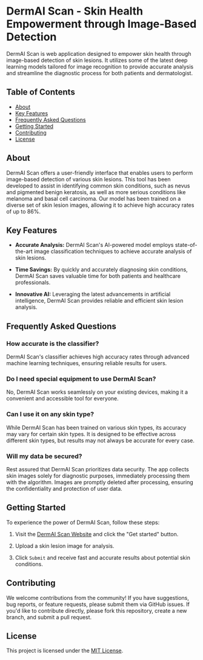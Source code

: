 # DermAI Scan - Skin Health Empowerment through Image-Based Detection

DermAI Scan is web application designed to empower skin health through image-based detection of skin lesions. It utilizes some of the latest deep learning models tailored for image recognition to provide accurate analysis and streamline the diagnostic process for both patients and dermatologist.

## Table of Contents

- [About](#about)
- [Key Features](#key-features)
- [Frequently Asked Questions](#frequently-asked-questions)
- [Getting Started](#getting-started)
- [Contributing](#contributing)
- [License](#license)

## About

DermAI Scan offers a user-friendly interface that enables users to perform image-based detection of various skin lesions. This tool has been developed to assist in identifying common skin conditions, such as nevus and pigmented benign keratosis, as well as more serious conditions like melanoma and basal cell carcinoma. Our model has been trained on a diverse set of skin lesion images, allowing it to achieve high accuracy rates of up to 86%.

## Key Features

- **Accurate Analysis:** DermAI Scan's AI-powered model employs state-of-the-art image classification techniques to achieve accurate analysis of skin lesions.

- **Time Savings:** By quickly and accurately diagnosing skin conditions, DermAI Scan saves valuable time for both patients and healthcare professionals.

- **Innovative AI:** Leveraging the latest advancements in artificial intelligence, DermAI Scan provides reliable and efficient skin lesion analysis.

## Frequently Asked Questions

### How accurate is the classifier?

DermAI Scan's classifier achieves high accuracy rates through advanced machine learning techniques, ensuring reliable results for users.

### Do I need special equipment to use DermAI Scan?

No, DermAI Scan works seamlessly on your existing devices, making it a convenient and accessible tool for everyone.

### Can I use it on any skin type?

While DermAI Scan has been trained on various skin types, its accuracy may vary for certain skin types. It is designed to be effective across different skin types, but results may not always be accurate for every case.

### Will my data be secured?

Rest assured that DermAI Scan prioritizes data security. The app collects skin images solely for diagnostic purposes, immediately processing them with the algorithm. Images are promptly deleted after processing, ensuring the confidentiality and protection of user data.

## Getting Started

To experience the power of DermAI Scan, follow these steps:

1. Visit the [DermAI Scan Website](derm-ai.live) and click the "Get started" button.

2. Upload a skin lesion image for analysis.

3. Click `Submit` and receive fast and accurate results about potential skin conditions.

## Contributing

We welcome contributions from the community! If you have suggestions, bug reports, or feature requests, please submit them via GitHub issues. If you'd like to contribute directly, please fork this repository, create a new branch, and submit a pull request.

## License

This project is licensed under the [MIT License](LICENSE).
